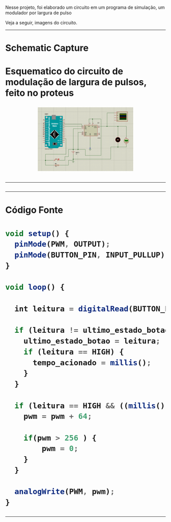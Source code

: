 Nesse projeto, foi elaborado um circuito em um programa de simulação, um modulador por largura de pulso

Veja a seguir, imagens do circuito.

------------------------------------------------------

<h1>Schematic Capture<h1>

<p>Esquematico do circuito de modulação de largura de pulsos, feito no proteus<p>

<div align=center>
<img height="200em" src="./img/pwm.png">
</div>

------------------------------------------------------

------------------------------------------------------

<h1>Código Fonte<h1>

```javascript
void setup() {
  pinMode(PWM, OUTPUT);
  pinMode(BUTTON_PIN, INPUT_PULLUP);
}

void loop() {

  int leitura = digitalRead(BUTTON_PIN);

  if (leitura != ultimo_estado_botao) {
    ultimo_estado_botao = leitura;
    if (leitura == HIGH) {  
      tempo_acionado = millis();
    }
  }

  if (leitura == HIGH && ((millis() - tempo_acionado) > tempo_delay)) {
    pwm = pwm + 64;

    if(pwm > 256 ) {
        pwm = 0;
    }
  }

  analogWrite(PWM, pwm);
}
```
------------------------------------------------------